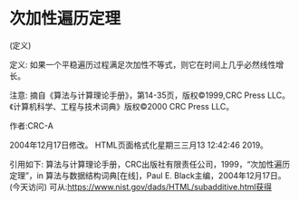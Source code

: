 # 次加性遍历定理


(定义)



定义:
如果一个平稳遍历过程满足次加性不等式，则它在时间上几乎必然线性增长。



注意:
摘自《算法与计算理论手册》，第14-35页，版权©1999,CRC Press LLC。《计算机科学、工程与技术词典》版权©2000 CRC Press LLC。


作者:CRC-A







2004年12月17日修改。
HTML页面格式化星期三三月13 12:42:46 2019。



引用如下:
算法与计算理论手册，CRC出版社有限责任公司，1999，“次加性遍历定理”，in
算法与数据结构词典[在线]，Paul E. Black主编，2004年12月17日。(今天访问)
可从:https://www.nist.gov/dads/HTML/subadditive.html获得